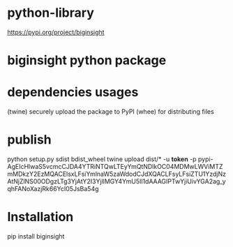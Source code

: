 # python-library

https://pypi.org/project/biginsight

# biginsight python package

# dependencies usages
(twine) securely upload the package to PyPI
(whee) for distributing files

# publish
python setup.py sdist bdist_wheel
twine upload dist/* -u __token__ -p pypi-AgEIcHlwaS5vcmcCJDA4YTRiNTQwLTEyYmQtNDlkOC04MDMwLWViMTZmMDkzY2EzMQACElsxLFsiYmlnaW5zaWdodCJdXQACLFsyLFsiZTU1YzdjNzAtNjZlNS00ODgzLTg3YjAtY2I3YjllMGY4YmU5Il1dAAAGIPTwYjiUivYGA2ag_yqhFANoXazjRk66YcI05JsBa54g

# Installation
pip install biginsight